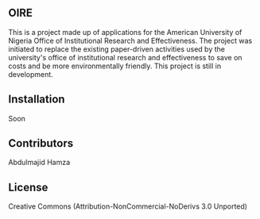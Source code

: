 ## OIRE
This is a project made up of applications for the American University of Nigeria Office of Institutional Research and Effectiveness.
The project was initiated to replace the existing paper-driven activities used by the university's office of institutional research and effectiveness to save on costs and be more environmentally friendly.
This project is still in development.



## Installation

Soon



## Contributors

Abdulmajid Hamza

## License

Creative Commons (Attribution-NonCommercial-NoDerivs 3.0 Unported)
